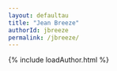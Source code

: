 ```yaml
---
layout: defaultau
title: "Jean Breeze"
authorId: jbreeze
permalink: /jbreeze/
---
```

{% include loadAuthor.html %}
<script>
    $(document).ready(function(){
        showAuthorBio('{{ page.authorId }}');
   });
</script>
